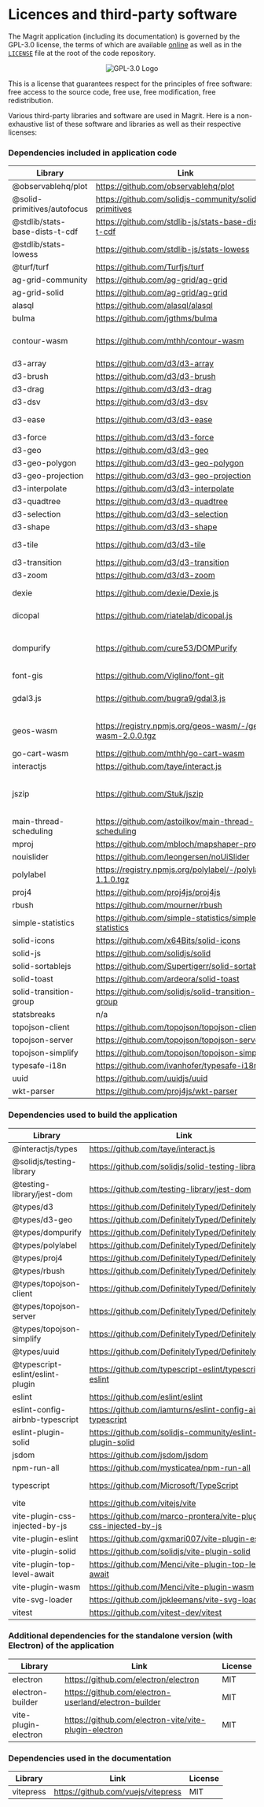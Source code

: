 # Licences and third-party software

The Magrit application (including its documentation) is governed by the GPL-3.0 license, the terms of which are
available [online](https://www.gnu.org/licenses/gpl-3.0-standalone.html) as well as in the [`LICENSE`](https://github.com/riatelab/magrit/blob/master/LICENSE) file at the root of the code repository.

<div style="text-align: center;">
    <img src="./img/256px-GPLv3_Logo.png" alt="GPL-3.0 Logo" style="margin: auto; border: none !important;">
</div>

This is a license that guarantees respect for the principles of free software: free access to the source code, free use, free modification, free redistribution.

Various third-party libraries and software are used in Magrit. Here is a non-exhaustive list of these software and libraries as well as their respective licenses:

### Dependencies included in application code

| Library | Link                                                             |  License |
|---|---|---|
| @observablehq/plot | https://github.com/observablehq/plot | ISC |
| @solid-primitives/autofocus | https://github.com/solidjs-community/solid-primitives | MIT |
| @stdlib/stats-base-dists-t-cdf | https://github.com/stdlib-js/stats-base-dists-t-cdf | Apache-2.0 |
| @stdlib/stats-lowess | https://github.com/stdlib-js/stats-lowess | Apache-2.0 |
| @turf/turf | https://github.com/Turfjs/turf | MIT |
| ag-grid-community | https://github.com/ag-grid/ag-grid | MIT |
| ag-grid-solid | https://github.com/ag-grid/ag-grid | MIT |
| alasql | https://github.com/alasql/alasql | MIT |
| bulma | https://github.com/jgthms/bulma | MIT |
| contour-wasm | https://github.com/mthh/contour-wasm | AGPL-3.0-or-later |
| d3-array | https://github.com/d3/d3-array | ISC |
| d3-brush | https://github.com/d3/d3-brush | ISC |
| d3-drag | https://github.com/d3/d3-drag | ISC |
| d3-dsv | https://github.com/d3/d3-dsv | ISC |
| d3-ease | https://github.com/d3/d3-ease | BSD-3-Clause |
| d3-force | https://github.com/d3/d3-force | ISC |
| d3-geo | https://github.com/d3/d3-geo | ISC |
| d3-geo-polygon | https://github.com/d3/d3-geo-polygon | ISC |
| d3-geo-projection | https://github.com/d3/d3-geo-projection | ISC |
| d3-interpolate | https://github.com/d3/d3-interpolate | ISC |
| d3-quadtree | https://github.com/d3/d3-quadtree | ISC |
| d3-selection | https://github.com/d3/d3-selection | ISC |
| d3-shape | https://github.com/d3/d3-shape | ISC |
| d3-tile | https://github.com/d3/d3-tile | BSD-3-Clause |
| d3-transition | https://github.com/d3/d3-transition | ISC |
| d3-zoom | https://github.com/d3/d3-zoom | ISC |
| dexie | https://github.com/dexie/Dexie.js | Apache-2.0 |
| dicopal | https://github.com/riatelab/dicopal.js | Apache-2.0 |
| dompurify | https://github.com/cure53/DOMPurify | (MPL-2.0 OR Apache-2.0) |
| font-gis | https://github.com/Viglino/font-git | OFL-1.1 |
| gdal3.js | https://github.com/bugra9/gdal3.js | LGPL-2.1-or-later |
| geos-wasm | https://registry.npmjs.org/geos-wasm/-/geos-wasm-2.0.0.tgz | LGPL-3.0-or-later |
| go-cart-wasm | https://github.com/mthh/go-cart-wasm | MIT |
| interactjs | https://github.com/taye/interact.js | MIT |
| jszip | https://github.com/Stuk/jszip | (MIT OR GPL-3.0-or-later) |
| main-thread-scheduling | https://github.com/astoilkov/main-thread-scheduling | MIT |
| mproj | https://github.com/mbloch/mapshaper-proj | MIT |
| nouislider | https://github.com/leongersen/noUiSlider | MIT |
| polylabel | https://registry.npmjs.org/polylabel/-/polylabel-1.1.0.tgz | ISC |
| proj4 | https://github.com/proj4js/proj4js | MIT |
| rbush | https://github.com/mourner/rbush | MIT |
| simple-statistics | https://github.com/simple-statistics/simple-statistics | ISC |
| solid-icons | https://github.com/x64Bits/solid-icons | MIT |
| solid-js | https://github.com/solidjs/solid | MIT |
| solid-sortablejs | https://github.com/Supertigerr/solid-sortablejs | MIT |
| solid-toast | https://github.com/ardeora/solid-toast | MIT |
| solid-transition-group | https://github.com/solidjs/solid-transition-group | MIT |
| statsbreaks | n/a | MIT |
| topojson-client | https://github.com/topojson/topojson-client | ISC |
| topojson-server | https://github.com/topojson/topojson-server | ISC |
| topojson-simplify | https://github.com/topojson/topojson-simplify | ISC |
| typesafe-i18n | https://github.com/ivanhofer/typesafe-i18n | MIT |
| uuid | https://github.com/uuidjs/uuid | MIT |
| wkt-parser | https://github.com/proj4js/wkt-parser | MIT |

### Dependencies used to build the application

| Library | Link |  License |
|---|---|---|
| @interactjs/types | https://github.com/taye/interact.js | MIT |
| @solidjs/testing-library | https://github.com/solidjs/solid-testing-library | MIT |
| @testing-library/jest-dom | https://github.com/testing-library/jest-dom | MIT |
| @types/d3 | https://github.com/DefinitelyTyped/DefinitelyTyped | MIT |
| @types/d3-geo | https://github.com/DefinitelyTyped/DefinitelyTyped | MIT |
| @types/dompurify | https://github.com/DefinitelyTyped/DefinitelyTyped | MIT |
| @types/polylabel | https://github.com/DefinitelyTyped/DefinitelyTyped | MIT |
| @types/proj4 | https://github.com/DefinitelyTyped/DefinitelyTyped | MIT |
| @types/rbush | https://github.com/DefinitelyTyped/DefinitelyTyped | MIT |
| @types/topojson-client | https://github.com/DefinitelyTyped/DefinitelyTyped | MIT |
| @types/topojson-server | https://github.com/DefinitelyTyped/DefinitelyTyped | MIT |
| @types/topojson-simplify | https://github.com/DefinitelyTyped/DefinitelyTyped | MIT |
| @types/uuid | https://github.com/DefinitelyTyped/DefinitelyTyped | MIT |
| @typescript-eslint/eslint-plugin | https://github.com/typescript-eslint/typescript-eslint | MIT |
| eslint | https://github.com/eslint/eslint | MIT |
| eslint-config-airbnb-typescript | https://github.com/iamturns/eslint-config-airbnb-typescript | MIT |
| eslint-plugin-solid | https://github.com/solidjs-community/eslint-plugin-solid | MIT |
| jsdom | https://github.com/jsdom/jsdom | MIT |
| npm-run-all | https://github.com/mysticatea/npm-run-all | MIT |
| typescript | https://github.com/Microsoft/TypeScript | Apache-2.0 |
| vite | https://github.com/vitejs/vite | MIT |
| vite-plugin-css-injected-by-js | https://github.com/marco-prontera/vite-plugin-css-injected-by-js | MIT |
| vite-plugin-eslint | https://github.com/gxmari007/vite-plugin-eslint | MIT |
| vite-plugin-solid | https://github.com/solidjs/vite-plugin-solid | MIT |
| vite-plugin-top-level-await | https://github.com/Menci/vite-plugin-top-level-await | MIT |
| vite-plugin-wasm | https://github.com/Menci/vite-plugin-wasm | MIT |
| vite-svg-loader | https://github.com/jpkleemans/vite-svg-loader | MIT |
| vitest | https://github.com/vitest-dev/vitest | MIT |


### Additional dependencies for the standalone version (with Electron) of the application

| Library | Link |  License |
|---|---|---|
| electron | https://github.com/electron/electron | MIT |
| electron-builder | https://github.com/electron-userland/electron-builder | MIT |
| vite-plugin-electron | https://github.com/electron-vite/vite-plugin-electron | MIT |


### Dependencies used in the documentation

| Library | Link |  License |
|---|---|---|
| vitepress | https://github.com/vuejs/vitepress | MIT |